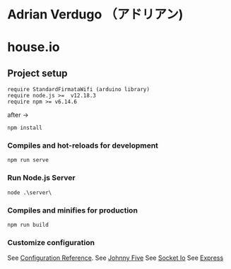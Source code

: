# Adrian Verdugo （アドリアン)
# house.io

## Project setup
```
require StandardFirmataWifi (arduino library)
require node.js >=  v12.18.3
require npm >= v6.14.6
```

after ->

```
npm install
```

### Compiles and hot-reloads for development
```
npm run serve
```

### Run Node.js Server
```
node .\server\
```

### Compiles and minifies for production
```
npm run build
```

### Customize configuration
See [Configuration Reference](https://cli.vuejs.org/config/).
See [Johnny Five](http://johnny-five.io/)
See [Socket Io](https://socket.io/docs/v3)
See [Express](https://expressjs.com/en/starter/installing.html)